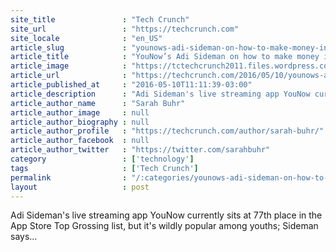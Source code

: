 ```yaml
---
site_title               : "Tech Crunch"
site_url                 : "https://techcrunch.com"
site_locale              : "en_US"
article_slug             : "younows-adi-sideman-on-how-to-make-money-in-live-streaming"
article_title            : "YouNow’s Adi Sideman on how to make money in live streaming"
article_image            : "https://tctechcrunch2011.files.wordpress.com/2016/05/tcdisrupt_ny16-4765.jpg?w=764&h=400&crop=1"
article_url              : "https://techcrunch.com/2016/05/10/younows-adi-sideman-on-how-to-make-money-in-live-streaming/"
article_published_at     : "2016-05-10T11:11:39-03:00"
article_description      : "Adi Sideman's live streaming app YouNow currently sits at 77th place in the App Store Top Grossing list, but it's wildly popular among youths; Sideman says..."
article_author_name      : "Sarah Buhr"
article_author_image     : null
article_author_biography : null
article_author_profile   : "https://techcrunch.com/author/sarah-buhr/"
article_author_facebook  : null
article_author_twitter   : "https://twitter.com/sarahbuhr"
category                 : ['technology']
tags                     : ['Tech Crunch']
permalink                : "/:categories/younows-adi-sideman-on-how-to-make-money-in-live-streaming/"
layout                   : post
---
```


Adi Sideman's live streaming app YouNow currently sits at 77th place in the App Store Top Grossing list, but it's wildly popular among youths; Sideman says...

